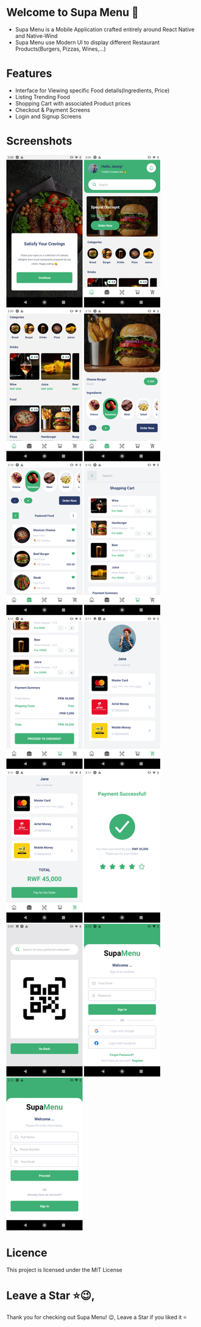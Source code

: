 # Welcome to Supa Menu 👋

- Supa Menu is a Mobile Application crafted entirely around React Native and Native-Wind
- Supa Menu use Modern UI to display different Restaurant Products(Burgers, Pizzas, Wines,...)

# Features

- Interface for Viewing specific Food details(Ingredients, Price)
- Listing Trending Food
- Shopping Cart with associated Product prices
- Checkout & Payment Screens
- Login and Signup Screens

# Screenshots

![](https://github.com/UNYUZIMFURA/Supa-Menu/blob/master/assets/screenshots/Screenshot_20240524-150842.jpg)
![](https://github.com/UNYUZIMFURA/Supa-Menu/blob/master/assets/screenshots/Screenshot_20240524-150920.jpg)
![](https://github.com/UNYUZIMFURA/Supa-Menu/blob/master/assets/screenshots/Screenshot_20240524-150936.jpg)
![](https://github.com/UNYUZIMFURA/Supa-Menu/blob/master/assets/screenshots/Screenshot_20240524-151012.jpg)
![](https://github.com/UNYUZIMFURA/Supa-Menu/blob/master/assets/screenshots/Screenshot_20240524-151026.jpg)
![](https://github.com/UNYUZIMFURA/Supa-Menu/blob/master/assets/screenshots/Screenshot_20240524-151054.jpg)
![](https://github.com/UNYUZIMFURA/Supa-Menu/blob/master/assets/screenshots/Screenshot_20240524-151103.jpg)
![](https://github.com/UNYUZIMFURA/Supa-Menu/blob/master/assets/screenshots/Screenshot_20240524-151116.jpg)
![](https://github.com/UNYUZIMFURA/Supa-Menu/blob/master/assets/screenshots/Screenshot_20240524-151123.jpg)
![](https://github.com/UNYUZIMFURA/Supa-Menu/blob/master/assets/screenshots/Screenshot_20240524-151130.jpg)
![](https://github.com/UNYUZIMFURA/Supa-Menu/blob/master/assets/screenshots/Screenshot_20240524-150902.jpg)
![](https://github.com/UNYUZIMFURA/Supa-Menu/blob/master/assets/screenshots/Screenshot_20240524-151302.jpg)
![](https://github.com/UNYUZIMFURA/Supa-Menu/blob/master/assets/screenshots/Screenshot_20240524-151250.jpg)

# Licence

This project is licensed under the MIT License

# Leave a Star ⭐😉,

Thank you for checking out Supa Menu! 😉, Leave a Star if you liked it ⭐
  
